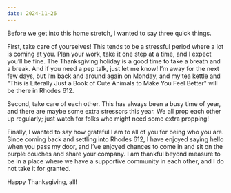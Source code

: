 ```yaml
---
date: 2024-11-26
---
```


Before we get into this home stretch, I wanted to say three quick things.
 
First, take care of yourselves!  This tends to be a stressful period where a
lot is coming at you.  Plan your work, take it one step at a time, and I expect
you’ll be fine.  The Thanksgiving holiday is a good time to take a breath and a
break.  And if you need a pep talk, just let me know!  I’m away for the next
few days, but I’m back and around again on Monday, and my tea kettle and "This
is Literally Just a Book of Cute Animals to Make You Feel Better" will be there
in Rhodes 612.
 
Second, take care of each other.  This has always been a busy time of year, and
there are maybe some extra stressors this year.  We all prop each other up
regularly; just watch for folks who might need some extra propping!
 
Finally, I wanted to say how grateful I am to all of you for being who you are.
Since coming back and settling into Rhodes 612, I have enjoyed saying hello
when you pass my door, and I’ve enjoyed chances to come in and sit on the
purple couches and share your company.  I am thankful beyond measure to be in a
place where we have a supportive community in each other, and I do not take it
for granted.
 
Happy Thanksgiving, all!
